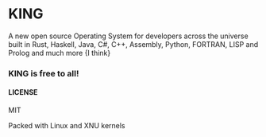 # KING
A new open source Operating System for developers across the universe built in Rust, Haskell, Java, C#, C++, Assembly, Python, FORTRAN, LISP and Prolog and much more {I think}

### KING is free to all!


#### LICENSE
MIT

Packed with Linux and XNU kernels
